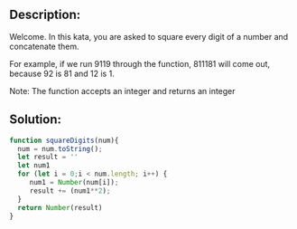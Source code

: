 ## Description:

Welcome. In this kata, you are asked to square every digit of a number and concatenate them.

For example, if we run 9119 through the function, 811181 will come out, because 92 is 81 and 12 is 1.

Note: The function accepts an integer and returns an integer

 ## Solution:
 
```javascript
function squareDigits(num){
  num = num.toString();
  let result = ''
  let num1
  for (let i = 0;i < num.length; i++) {
     num1 = Number(num[i]);
     result += (num1**2);
  }
  return Number(result)
}
```
